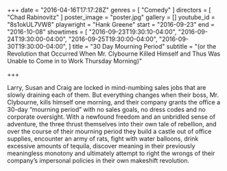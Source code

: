+++
date = "2016-04-16T17:17:28Z"
genres = [
  "Comedy"
]
directors = [
  "Chad Rabinovitz"
]
poster_image = "poster.jpg"
gallery = []
youtube_id = "8s1okUL7VW8"
playwright = "Hank Greene"
start = "2016-09-23"
end = "2016-10-08"
showtimes = [
  "2016-09-23T19:30:10-04:00",
  "2016-09-24T19:30:00-04:00",
  "2016-09-25T19:30:00-04:00",
  "2016-09-30T19:30:00-04:00",
]
title = "30 Day Mourning Period"
subtitle = "(or the Revolution that Occurred When Mr. Clybourne Killed Himself and Thus Was Unable to Come in to Work Thursday Morning)"

+++

Larry, Susan and Craig are locked in mind-numbing sales jobs that are slowly draining each of them. But everything changes when their boss, Mr. Clybourne, kills himself one morning, and their company grants the office a 30-day “mourning period” with no sales goals, no dress codes and no corporate oversight. With a newfound freedom and an unbridled sense of adventure, the three thrust themselves into their own tale of rebellion, and over the course of their mourning period they build a castle out of office supplies, encounter an army of rats, fight with water balloons, drink excessive amounts of tequila, discover meaning in their previously meaningless monotony and ultimately attempt to right the wrongs of their company’s impersonal policies in their own makeshift revolution.
